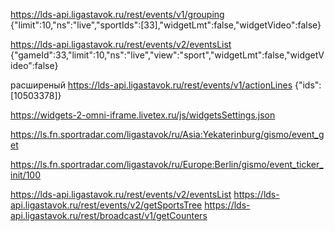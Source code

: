 https://lds-api.ligastavok.ru/rest/events/v1/grouping
{"limit":10,"ns":"live","sportIds":[33],"widgetLmt":false,"widgetVideo":false}


https://lds-api.ligastavok.ru/rest/events/v2/eventsList
{"gameId":33,"limit":10,"ns":"live","view":"sport","widgetLmt":false,"widgetVideo":false}


расширеный
https://lds-api.ligastavok.ru/rest/events/v1/actionLines
{"ids": [10503378]}





https://widgets-2-omni-iframe.livetex.ru/js/widgetsSettings.json


https://ls.fn.sportradar.com/ligastavok/ru/Asia:Yekaterinburg/gismo/event_get


https://ls.fn.sportradar.com/ligastavok/ru/Europe:Berlin/gismo/event_ticker_init/100




https://lds-api.ligastavok.ru/rest/events/v2/eventsList
https://lds-api.ligastavok.ru/rest/events/v2/getSportsTree
https://lds-api.ligastavok.ru/rest/broadcast/v1/getCounters